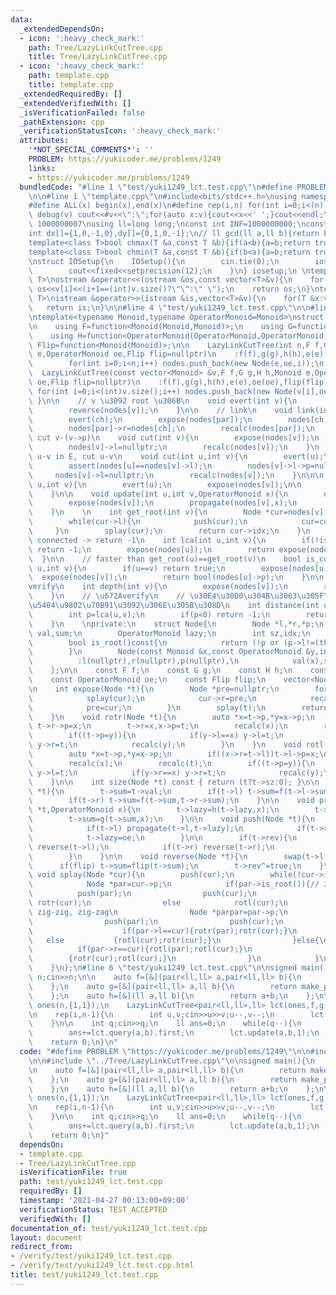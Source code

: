 ```yaml
---
data:
  _extendedDependsOn:
  - icon: ':heavy_check_mark:'
    path: Tree/LazyLinkCutTree.cpp
    title: Tree/LazyLinkCutTree.cpp
  - icon: ':heavy_check_mark:'
    path: template.cpp
    title: template.cpp
  _extendedRequiredBy: []
  _extendedVerifiedWith: []
  _isVerificationFailed: false
  _pathExtension: cpp
  _verificationStatusIcon: ':heavy_check_mark:'
  attributes:
    '*NOT_SPECIAL_COMMENTS*': ''
    PROBLEM: https://yukicoder.me/problems/1249
    links:
    - https://yukicoder.me/problems/1249
  bundledCode: "#line 1 \"test/yuki1249_lct.test.cpp\"\n#define PROBLEM \"https://yukicoder.me/problems/1249\"\
    \n\n#line 1 \"template.cpp\"\n#include<bits/stdc++.h>\nusing namespace std;\n\
    #define ALL(x) begin(x),end(x)\n#define rep(i,n) for(int i=0;i<(n);i++)\n#define\
    \ debug(v) cout<<#v<<\":\";for(auto x:v){cout<<x<<' ';}cout<<endl;\n#define mod\
    \ 1000000007\nusing ll=long long;\nconst int INF=1000000000;\nconst ll LINF=1001002003004005006ll;\n\
    int dx[]={1,0,-1,0},dy[]={0,1,0,-1};\n// ll gcd(ll a,ll b){return b?gcd(b,a%b):a;}\n\
    template<class T>bool chmax(T &a,const T &b){if(a<b){a=b;return true;}return false;}\n\
    template<class T>bool chmin(T &a,const T &b){if(b<a){a=b;return true;}return false;}\n\
    \nstruct IOSetup{\n    IOSetup(){\n        cin.tie(0);\n        ios::sync_with_stdio(0);\n\
    \        cout<<fixed<<setprecision(12);\n    }\n} iosetup;\n \ntemplate<typename\
    \ T>\nostream &operator<<(ostream &os,const vector<T>&v){\n    for(int i=0;i<(int)v.size();i++)\
    \ os<<v[i]<<(i+1==(int)v.size()?\"\":\" \");\n    return os;\n}\ntemplate<typename\
    \ T>\nistream &operator>>(istream &is,vector<T>&v){\n    for(T &x:v)is>>x;\n \
    \   return is;\n}\n\n#line 4 \"test/yuki1249_lct.test.cpp\"\n\n#line 1 \"Tree/LazyLinkCutTree.cpp\"\
    \ntemplate<typename Monoid,typename OperatorMonoid=Monoid>\nstruct LazyLinkCutTree{\n\
    \n    using F=function<Monoid(Monoid,Monoid)>;\n    using G=function<Monoid(Monoid,OperatorMonoid)>;\n\
    \    using H=function<OperatorMonoid(OperatorMonoid,OperatorMonoid)>;\n    using\
    \ Flip=function<Monoid(Monoid)>;\n\n    LazyLinkCutTree(int n,F f,G g,H h,Monoid\
    \ e,OperatorMonoid oe,Flip flip=nullptr)\n    :f(f),g(g),h(h),e(e),oe(oe),flip(flip){\n\
    \        for(int i=0;i<n;i++) nodes.push_back(new Node(e,oe,i));\n    }\n\n  \
    \  LazyLinkCutTree(const vector<Monoid> &v,F f,G g,H h,Monoid e,OperatorMonoid\
    \ oe,Flip flip=nullptr)\n    :f(f),g(g),h(h),e(e),oe(oe),flip(flip){\n       \
    \ for(int i=0;i<(int)v.size();i++) nodes.push_back(new Node(v[i],oe,i));\n   \
    \ }\n\n    // v \u3092 root \u306B\n    void evert(int v){\n        expose(nodes[v]);\n\
    \        reverse(nodes[v]);\n    }\n\n    // link\n    void link(int ch,int par){\n\
    \        evert(ch);\n        expose(nodes[par]);\n        nodes[ch]->p=nodes[par];\n\
    \        nodes[par]->r=nodes[ch];\n        recalc(nodes[par]);\n    }\n\n    //\
    \ cut v-(v->p)\n    void cut(int v){\n        expose(nodes[v]);\n        nodes[v]->l->p=nullptr;\n\
    \        nodes[v]->l=nullptr;\n        recalc(nodes[v]);\n    }\n    // check\
    \ u-v in E, cut u-v\n    void cut(int u,int v){\n        evert(u);\n        expose(nodes[v]);\n\
    \        assert(nodes[u]==nodes[v]->l);\n        nodes[v]->l->p=nullptr;\n   \
    \     nodes[v]->l=nullptr;\n        recalc(nodes[v]);\n    }\n\n\n    Monoid query(int\
    \ u,int v){\n        evert(u);\n        expose(nodes[v]);\n\n        return nodes[v]->sum;\n\
    \    }\n\n    void update(int u,int v,OperatorMonoid x){\n        evert(u);\n\
    \        expose(nodes[v]);\n        propagate(nodes[v],x);\n        push(nodes[v]);\n\
    \    }\n    \n    int get_root(int v){\n        Node *cur=nodes[v];\n        expose(cur);\n\
    \        while(cur->l){\n            push(cur);\n            cur=cur->l;\n   \
    \     }\n        splay(cur);\n        return cur->idx;\n    }\n    \n    // not\
    \ connected -> return -1\n    int lca(int u,int v){\n        if(!is_connected(u,v))\
    \ return -1;\n        expose(nodes[u]);\n        return expose(nodes[v]);\n  \
    \  }\n\n    // faster than get_root(u)==get_root(v)\n    bool is_connected(int\
    \ u,int v){\n        if(u==v) return true;\n        expose(nodes[u]);\n      \
    \  expose(nodes[v]);\n        return bool(nodes[u]->p);\n    }\n\n    // \u672A\
    verify\n    int depth(int v){\n        expose(nodes[v]);\n        return size(nodes[v])-1;\n\
    \    }\n    // \u672Averify\n    // \u30E4\u30D0\u304B\u3063\u305F\u3089path query\u3067\
    \u5404\u9802\u70B91\u3092\u306E\u305B\u308D\n    int distance(int u,int v){\n\
    \        int p=lca(u,v);\n        if(p<0) return -1;\n        return depth(u)+depth(v)-depth(p)*2;\n\
    \    }\n    \nprivate:\n    struct Node{\n        Node *l,*r,*p;\n        Monoid\
    \ val,sum;\n        OperatorMonoid lazy;\n        int sz,idx;\n        bool rev;\n\
    \        bool is_root()const{\n            return (!p or (p->l!=(this) and p->r!=(this)));\n\
    \        }\n        Node(const Monoid &x,const OperatorMonoid &y,int idx)\n  \
    \          :l(nullptr),r(nullptr),p(nullptr),\n            val(x),sum(x),lazy(y),sz(1),idx(idx),rev(false){}\n\
    \    };\n\n    const F f;\n    const G g;\n    const H h;\n    const Monoid e;\n\
    \    const OperatorMonoid oe;\n    const Flip flip;\n    vector<Node *> nodes;\n\
    \n    int expose(Node *t){\n        Node *pre=nullptr;\n        for(Node *cur=t;cur;cur=cur->p){\n\
    \            splay(cur);\n            cur->r=pre;\n            recalc(cur);\n\
    \            pre=cur;\n        }\n        splay(t);\n        return pre->idx;\n\
    \    }\n    void rotr(Node *t){\n        auto *x=t->p,*y=x->p;\n        if((x->l=t->r))\
    \ t->r->p=x;\n        t->r=x,x->p=t;\n        recalc(x);\n        recalc(t);\n\
    \        if((t->p=y)){\n            if(y->l==x) y->l=t;\n            if(y->r==x)\
    \ y->r=t;\n            recalc(y);\n        }\n    }\n    void rotl(Node *t){\n\
    \        auto *x=t->p,*y=x->p;\n        if((x->r=t->l))t->l->p=x;\n        t->l=x,x->p=t;\n\
    \        recalc(x);\n        recalc(t);\n        if((t->p=y)){\n            if(y->l==x)\
    \ y->l=t;\n            if(y->r==x) y->r=t;\n            recalc(y);\n        }\n\
    \    }\n\n    int size(Node *t) const { return (t?t->sz:0); }\n\n    void recalc(Node\
    \ *t){\n        t->sum=t->val;\n        if(t->l) t->sum=f(t->l->sum,t->sum);\n\
    \        if(t->r) t->sum=f(t->sum,t->r->sum);\n    }\n\n    void propagate(Node\
    \ *t,OperatorMonoid x){\n        t->lazy=h(t->lazy,x);\n        t->val=g(t->val,x);\n\
    \        t->sum=g(t->sum,x);\n    }\n\n    void push(Node *t){\n        if(t->lazy!=oe){\n\
    \            if(t->l) propagate(t->l,t->lazy);\n            if(t->r) propagate(t->r,t->lazy);\n\
    \            t->lazy=oe;\n        }\n\n        if(t->rev){\n            if(t->l)\
    \ reverse(t->l);\n            if(t->r) reverse(t->r);\n            t->rev=false;\n\
    \        }\n    }\n\n    void reverse(Node *t){\n        swap(t->l,t->r);\n  \
    \      if(flip) t->sum=flip(t->sum);\n        t->rev^=true;\n    }\n    \n   \
    \ void splay(Node *cur){\n        push(cur);\n        while(!cur->is_root()){\n\
    \            Node *par=cur->p;\n            if(par->is_root()){// zig\n      \
    \          push(par);\n                push(cur);\n                if(par->l==cur)\
    \ rotr(cur);\n                else            rotl(cur);\n            }else{//\
    \ zig-zig, zig-zag\n                Node *parpar=par->p;\n                push(parpar);\n\
    \                push(par);\n                push(cur);\n                if(parpar->l==par){\n\
    \                    if(par->l==cur){rotr(par);rotr(cur);}\n                 \
    \   else           {rotl(cur);rotr(cur);}\n                }else{\n          \
    \          if(par->r==cur){rotl(par);rotl(cur);}\n                    else   \
    \        {rotr(cur);rotl(cur);}\n                }\n            }\n        }\n\
    \    }\n};\n#line 6 \"test/yuki1249_lct.test.cpp\"\n\nsigned main(){\n    int\
    \ n;cin>>n;\n\n    auto f=[&](pair<ll,ll> a,pair<ll,ll> b){\n        return make_pair(a.first+b.first,a.second+b.second);\n\
    \    };\n    auto g=[&](pair<ll,ll> a,ll b){\n        return make_pair(a.first+a.second*b,a.second);\n\
    \    };\n    auto h=[&](ll a,ll b){\n        return a+b;\n    };\n\n    vector<pair<ll,ll>>\
    \ ones(n,{1,1});\n    LazyLinkCutTree<pair<ll,ll>,ll> lct(ones,f,g,h,{0,0},0);\n\
    \n    rep(i,n-1){\n        int u,v;cin>>u>>v;u--,v--;\n        lct.link(u,v);\n\
    \    }\n\n    int q;cin>>q;\n    ll ans=0;\n    while(q--){\n        int a,b;cin>>a>>b;a--,b--;\n\
    \        ans+=lct.query(a,b).first;\n        lct.update(a,b,1);\n    }\n    cout<<ans<<endl;\n\
    \    return 0;\n}\n"
  code: "#define PROBLEM \"https://yukicoder.me/problems/1249\"\n\n#include \"../template.cpp\"\
    \n\n#include \"../Tree/LazyLinkCutTree.cpp\"\n\nsigned main(){\n    int n;cin>>n;\n\
    \n    auto f=[&](pair<ll,ll> a,pair<ll,ll> b){\n        return make_pair(a.first+b.first,a.second+b.second);\n\
    \    };\n    auto g=[&](pair<ll,ll> a,ll b){\n        return make_pair(a.first+a.second*b,a.second);\n\
    \    };\n    auto h=[&](ll a,ll b){\n        return a+b;\n    };\n\n    vector<pair<ll,ll>>\
    \ ones(n,{1,1});\n    LazyLinkCutTree<pair<ll,ll>,ll> lct(ones,f,g,h,{0,0},0);\n\
    \n    rep(i,n-1){\n        int u,v;cin>>u>>v;u--,v--;\n        lct.link(u,v);\n\
    \    }\n\n    int q;cin>>q;\n    ll ans=0;\n    while(q--){\n        int a,b;cin>>a>>b;a--,b--;\n\
    \        ans+=lct.query(a,b).first;\n        lct.update(a,b,1);\n    }\n    cout<<ans<<endl;\n\
    \    return 0;\n}"
  dependsOn:
  - template.cpp
  - Tree/LazyLinkCutTree.cpp
  isVerificationFile: true
  path: test/yuki1249_lct.test.cpp
  requiredBy: []
  timestamp: '2021-04-27 00:13:00+09:00'
  verificationStatus: TEST_ACCEPTED
  verifiedWith: []
documentation_of: test/yuki1249_lct.test.cpp
layout: document
redirect_from:
- /verify/test/yuki1249_lct.test.cpp
- /verify/test/yuki1249_lct.test.cpp.html
title: test/yuki1249_lct.test.cpp
---
```

